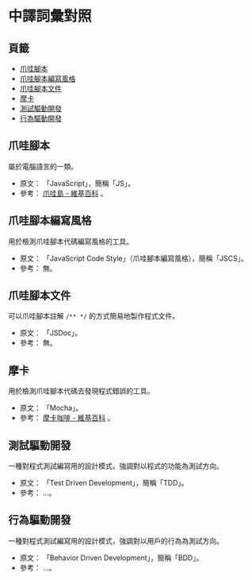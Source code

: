中譯詞彙對照
=======


## 頁籤


* [爪哇腳本](#爪哇腳本)
* [爪哇腳本編寫風格](#爪哇腳本編寫風格)
* [爪哇腳本文件](#爪哇腳本文件)
* [摩卡](#摩卡)
* [測試驅動開發](#測試驅動開發)
* [行為驅動開發](#行為驅動開發)



## 爪哇腳本


屬於電腦語言的一類。


* 原文： 「JavaScript」，簡稱「JS」。
* 參考：
  [爪哇島 - 維基百科](https://zh.wikipedia.org/wiki/爪哇島)
  。



## 爪哇腳本編寫風格


用於檢測爪哇腳本代碼編寫風格的工具。


* 原文： 「JavaScript Code Style」（爪哇腳本編寫風格），簡稱「JSCS」。
* 參考： 無。



## 爪哇腳本文件


可以爪哇腳本註解 `/** */` 的方式簡易地製作程式文件。


* 原文： 「JSDoc」。
* 參考： 無。



## 摩卡


用於檢測爪哇腳本代碼去發現程式錯誤的工具。


* 原文： 「Mocha」。
* 參考：
  [摩卡咖啡 - 維基百科](https://zh.wikipedia.org/wiki/摩卡咖啡)
  。



## 測試驅動開發


一種對程式測試編寫用的設計模式，強調對以程式的功能為測試方向。


* 原文： 「Test Driven Development」，簡稱「TDD」。
* 參考： ...。



## 行為驅動開發


一種對程式測試編寫用的設計模式，強調對以用戶的行為為測試方向。


* 原文： 「Behavior Driven Development」，簡稱「BDD」。
* 參考： ...。


